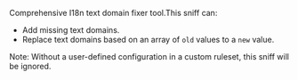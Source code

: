 Comprehensive I18n text domain fixer tool.This sniff can:
- Add missing text domains.
- Replace text domains based on an array of `old` values to a `new` value.

Note: Without a user-defined configuration in a custom ruleset, this sniff will be ignored.
